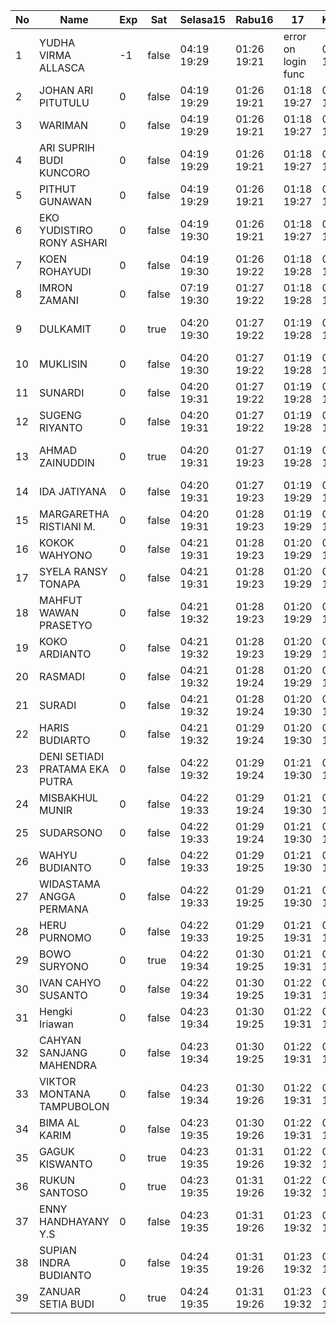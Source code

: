 | No | Name | Exp | Sat | Selasa15 | Rabu16 | 17 | Kamis17 | Jumat18 | Sabtu19 |
|-----|-----|-----|-----|-----|-----|-----|-----|-----|-----|
| 1 | YUDHA VIRMA ALLASCA | -1 | false | 04:19 19:29 | 01:26 19:21 | error on login func | 03:14 19:27 | 01:00 19:08 | -- |
| 2 | JOHAN ARI PITUTULU | 0 | false | 04:19 19:29 | 01:26 19:21 | 01:18 19:27 | 01:00 19:08 | -- |
| 3 | WARIMAN | 0 | false | 04:19 19:29 | 01:26 19:21 | 01:18 19:27 | 01:00 19:08 | -- |
| 4 | ARI SUPRIH BUDI KUNCORO | 0 | false | 04:19 19:29 | 01:26 19:21 | 01:18 19:27 | 01:00 19:08 | -- |
| 5 | PITHUT GUNAWAN | 0 | false | 04:19 19:29 | 01:26 19:21 | 01:18 19:27 | 01:00 19:08 | -- |
| 6 | EKO YUDISTIRO RONY ASHARI | 0 | false | 04:19 19:30 | 01:26 19:21 | 01:18 19:27 | 01:00 19:08 | -- |
| 7 | KOEN ROHAYUDI | 0 | false | 04:19 19:30 | 01:26 19:22 | 01:18 19:28 | 01:01 19:08 | -- |
| 8 | IMRON ZAMANI | 0 | false | 07:19 19:30 | 01:27 19:22 | 01:18 19:28 | 01:01 19:09 | -- |
| 9 | DULKAMIT | 0 | true | 04:20 19:30 | 01:27 19:22 | 01:19 19:28 | 01:01 19:09 | error on login func | 03:07 19:24 |
| 10 | MUKLISIN | 0 | false | 04:20 19:30 | 01:27 19:22 | 01:19 19:28 | 01:01 19:09 | -- |
| 11 | SUNARDI | 0 | false | 04:20 19:31 | 01:27 19:22 | 01:19 19:28 | 01:01 19:09 | -- |
| 12 | SUGENG RIYANTO | 0 | false | 04:20 19:31 | 01:27 19:22 | 01:19 19:28 | 01:01 19:09 | -- |
| 13 | AHMAD ZAINUDDIN | 0 | true | 04:20 19:31 | 01:27 19:23 | 01:19 19:28 | 01:01 19:09 | error on login func | 03:07 19:24 |
| 14 | IDA JATIYANA | 0 | false | 04:20 19:31 | 01:27 19:23 | 01:19 19:29 | 01:02 19:09 | -- |
| 15 | MARGARETHA RISTIANI M. | 0 | false | 04:20 19:31 | 01:28 19:23 | 01:19 19:29 | 01:02 19:10 | -- |
| 16 | KOKOK WAHYONO | 0 | false | 04:21 19:31 | 01:28 19:23 | 01:20 19:29 | 01:02 19:10 | -- |
| 17 | SYELA RANSY TONAPA | 0 | false | 04:21 19:31 | 01:28 19:23 | 01:20 19:29 | 01:02 19:10 | -- |
| 18 | MAHFUT WAWAN PRASETYO | 0 | false | 04:21 19:32 | 01:28 19:23 | 01:20 19:29 | 01:02 19:10 | -- |
| 19 | KOKO ARDIANTO | 0 | false | 04:21 19:32 | 01:28 19:23 | 01:20 19:29 | 01:02 19:10 | -- |
| 20 | RASMADI | 0 | false | 04:21 19:32 | 01:28 19:24 | 01:20 19:29 | 01:02 19:10 | -- |
| 21 | SURADI | 0 | false | 04:21 19:32 | 01:28 19:24 | 01:20 19:30 | 01:03 19:10 | -- |
| 22 | HARIS BUDIARTO | 0 | false | 04:21 19:32 | 01:29 19:24 | 01:20 19:30 | 01:03 19:11 | -- |
| 23 | DENI SETIADI PRATAMA EKA PUTRA | 0 | false | 04:22 19:32 | 01:29 19:24 | 01:21 19:30 | 01:03 19:11 | -- |
| 24 | MISBAKHUL MUNIR | 0 | false | 04:22 19:33 | 01:29 19:24 | 01:21 19:30 | 01:03 19:11 | -- |
| 25 | SUDARSONO | 0 | false | 04:22 19:33 | 01:29 19:24 | 01:21 19:30 | 01:03 19:11 | -- |
| 26 | WAHYU BUDIANTO | 0 | false | 04:22 19:33 | 01:29 19:25 | 01:21 19:30 | 01:03 19:11 | -- |
| 27 | WIDASTAMA ANGGA PERMANA | 0 | false | 04:22 19:33 | 01:29 19:25 | 01:21 19:30 | 01:03 19:11 | -- |
| 28 | HERU PURNOMO | 0 | false | 04:22 19:33 | 01:29 19:25 | 01:21 19:31 | 01:04 19:11 | -- |
| 29 | BOWO SURYONO | 0 | true | 04:22 19:34 | 01:30 19:25 | 01:21 19:31 | 01:04 19:12 | 01:19 19:24 |
| 30 | IVAN CAHYO SUSANTO | 0 | false | 04:22 19:34 | 01:30 19:25 | 01:22 19:31 | 01:04 19:12 | -- |
| 31 | Hengki Iriawan | 0 | false | 04:23 19:34 | 01:30 19:25 | 01:22 19:31 | 01:04 19:12 | -- |
| 32 | CAHYAN SANJANG MAHENDRA | 0 | false | 04:23 19:34 | 01:30 19:25 | 01:22 19:31 | 01:04 19:12 | -- |
| 33 | VIKTOR MONTANA TAMPUBOLON | 0 | false | 04:23 19:34 | 01:30 19:26 | 01:22 19:31 | 01:04 19:12 | -- |
| 34 | BIMA AL KARIM | 0 | false | 04:23 19:35 | 01:30 19:26 | 01:22 19:31 | 01:04 19:12 | -- |
| 35 | GAGUK KISWANTO | 0 | true | 04:23 19:35 | 01:31 19:26 | 01:22 19:32 | 01:04 19:12 | 01:19 19:24 |
| 36 | RUKUN SANTOSO | 0 | true | 04:23 19:35 | 01:31 19:26 | 01:22 19:32 | 01:05 19:13 | 01:19 19:24 |
| 37 | ENNY HANDHAYANY Y.S | 0 | false | 04:23 19:35 | 01:31 19:26 | 01:23 19:32 | 01:05 19:13 | -- |
| 38 | SUPIAN INDRA BUDIANTO | 0 | false | 04:24 19:35 | 01:31 19:26 | 01:23 19:32 | 01:05 19:13 | -- |
| 39 | ZANUAR SETIA BUDI | 0 | true | 04:24 19:35 | 01:31 19:26 | 01:23 19:32 | 01:05 19:13 | 01:20 19:25 |
